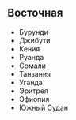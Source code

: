 ## Восточная

*   Бурунди
*   Джибути
*   Кения
*   Руанда
*   Сомали
*   Танзания
*   Уганда
*   Эритрея
*   Эфиопия
*   Южный Судан
